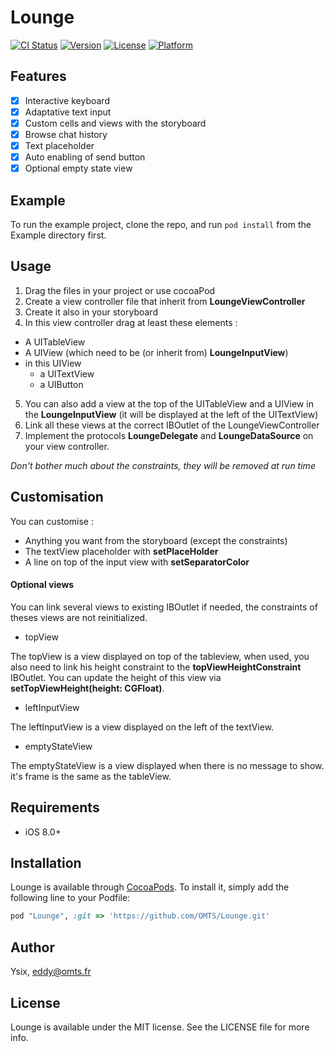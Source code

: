 # Lounge

[![CI Status](http://img.shields.io/travis/Ysix/Lounge.svg?style=flat)](https://travis-ci.org/Ysix/Lounge)
[![Version](https://img.shields.io/cocoapods/v/Lounge.svg?style=flat)](http://cocoapods.org/pods/Lounge)
[![License](https://img.shields.io/cocoapods/l/Lounge.svg?style=flat)](http://cocoapods.org/pods/Lounge)
[![Platform](https://img.shields.io/cocoapods/p/Lounge.svg?style=flat)](http://cocoapods.org/pods/Lounge)

## Features    

* [x] Interactive keyboard
* [x] Adaptative text input
* [x] Custom cells and views with the storyboard
* [x] Browse chat history
* [x] Text placeholder
* [x] Auto enabling of send button
* [x] Optional empty state view

## Example

To run the example project, clone the repo, and run `pod install` from the Example directory first.

## Usage

1. Drag the files in your project or use cocoaPod
2. Create a view controller file that inherit from **LoungeViewController**
3. Create it also in your storyboard
4. In this view controller drag at least these elements :
  * A UITableView
  * A UIView (which need to be (or inherit from) **LoungeInputView**)
  * in this UIView
    * a UITextView
    * a UIButton
5. You can also add a view at the top of the UITableView and a UIView in the **LoungeInputView** (it will be displayed at the left of the UITextView)
6. Link all these views at the correct IBOutlet of the LoungeViewController
7. Implement the protocols **LoungeDelegate** and **LoungeDataSource** on your view controller.

*Don't bother much about the constraints, they will be removed at run time*

## Customisation

You can customise :

* Anything you want from the storyboard (except the constraints)
* The textView placeholder with **setPlaceHolder**
* A line on top of the input view with **setSeparatorColor**

#### Optional views

You can link several views to existing IBOutlet if needed, the constraints of theses views are not reinitialized.

* topView

The topView is a view displayed on top of the tableview, when used, you also need to link his height constraint to the **topViewHeightConstraint** IBOutlet.
You can update the height of this view via **setTopViewHeight(height: CGFloat)**.

* leftInputView

The leftInputView is a view displayed on the left of the textView.

* emptyStateView

The emptyStateView is a view displayed when there is no message to show. it's frame is the same as the tableView.

## Requirements

* iOS 8.0+

## Installation

Lounge is available through [CocoaPods](http://cocoapods.org). To install
it, simply add the following line to your Podfile:

```ruby
pod "Lounge", :git => 'https://github.com/OMTS/Lounge.git'
```

## Author

Ysix, eddy@omts.fr

## License

Lounge is available under the MIT license. See the LICENSE file for more info.
